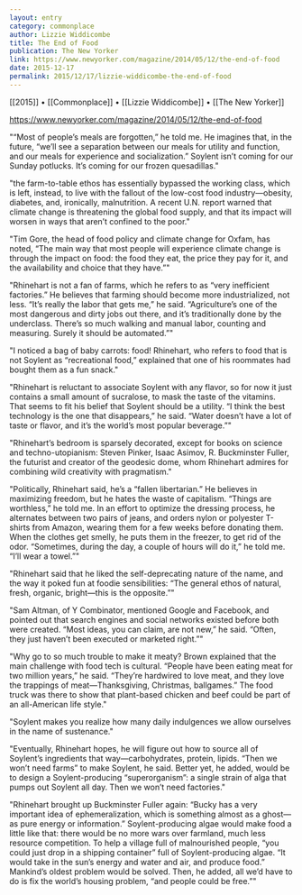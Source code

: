 ```yaml
---
layout: entry
category: commonplace
author: Lizzie Widdicombe
title: The End of Food
publication: The New Yorker
link: https://www.newyorker.com/magazine/2014/05/12/the-end-of-food
date: 2015-12-17
permalink: 2015/12/17/lizzie-widdicombe-the-end-of-food
---
```


[[2015]] • [[Commonplace]] • [[Lizzie Widdicombe]] • [[The New Yorker]]

https://www.newyorker.com/magazine/2014/05/12/the-end-of-food

"“Most of people’s meals are forgotten,” he told me. He imagines that, in the future, “we’ll see a separation between our meals for utility and function, and our meals for experience and socialization.” Soylent isn’t coming for our Sunday potlucks. It’s coming for our frozen quesadillas."

"the farm-to-table ethos has essentially bypassed the working class, which is left, instead, to live with the fallout of the low-cost food industry—obesity, diabetes, and, ironically, malnutrition. A recent U.N. report warned that climate change is threatening the global food supply, and that its impact will worsen in ways that aren’t confined to the poor."

"Tim Gore, the head of food policy and climate change for Oxfam, has noted, “The main way that most people will experience climate change is through the impact on food: the food they eat, the price they pay for it, and the availability and choice that they have.”"

"Rhinehart is not a fan of farms, which he refers to as “very inefficient factories.” He believes that farming should become more industrialized, not less. “It’s really the labor that gets me,” he said. “Agriculture’s one of the most dangerous and dirty jobs out there, and it’s traditionally done by the underclass. There’s so much walking and manual labor, counting and measuring. Surely it should be automated.”"

"I noticed a bag of baby carrots: food! Rhinehart, who refers to food that is not Soylent as “recreational food,” explained that one of his roommates had bought them as a fun snack."

"Rhinehart is reluctant to associate Soylent with any flavor, so for now it just contains a small amount of sucralose, to mask the taste of the vitamins. That seems to fit his belief that Soylent should be a utility. “I think the best technology is the one that disappears,” he said. “Water doesn’t have a lot of taste or flavor, and it’s the world’s most popular beverage.”"

"Rhinehart’s bedroom is sparsely decorated, except for books on science and techno-utopianism: Steven Pinker, Isaac Asimov, R. Buckminster Fuller, the futurist and creator of the geodesic dome, whom Rhinehart admires for combining wild creativity with pragmatism."

"Politically, Rhinehart said, he’s a “fallen libertarian.” He believes in maximizing freedom, but he hates the waste of capitalism. “Things are worthless,” he told me. In an effort to optimize the dressing process, he alternates between two pairs of jeans, and orders nylon or polyester T-shirts from Amazon, wearing them for a few weeks before donating them. When the clothes get smelly, he puts them in the freezer, to get rid of the odor. “Sometimes, during the day, a couple of hours will do it,” he told me. “I’ll wear a towel.”"

"Rhinehart said that he liked the self-deprecating nature of the name, and the way it poked fun at foodie sensibilities: “The general ethos of natural, fresh, organic, bright—this is the opposite.”"

"Sam Altman, of Y Combinator, mentioned Google and Facebook, and pointed out that search engines and social networks existed before both were created. “Most ideas, you can claim, are not new,” he said. “Often, they just haven’t been executed or marketed right.”"

"Why go to so much trouble to make it meaty? Brown explained that the main challenge with food tech is cultural. “People have been eating meat for two million years,” he said. “They’re hardwired to love meat, and they love the trappings of meat—Thanksgiving, Christmas, ballgames.” The food truck was there to show that plant-based chicken and beef could be part of an all-American life style."

"Soylent makes you realize how many daily indulgences we allow ourselves in the name of sustenance."

"Eventually, Rhinehart hopes, he will figure out how to source all of Soylent’s ingredients that way—carbohydrates, protein, lipids. “Then we won’t need farms” to make Soylent, he said. Better yet, he added, would be to design a Soylent-producing “superorganism”: a single strain of alga that pumps out Soylent all day. Then we won’t need factories."

"Rhinehart brought up Buckminster Fuller again: “Bucky has a very important idea of ephemeralization, which is something almost as a ghost—as pure energy or information.” Soylent-producing algae would make food a little like that: there would be no more wars over farmland, much less resource competition. To help a village full of malnourished people, “you could just drop in a shipping container” full of Soylent-producing algae. “It would take in the sun’s energy and water and air, and produce food.” Mankind’s oldest problem would be solved. Then, he added, all we’d have to do is fix the world’s housing problem, “and people could be free.”"